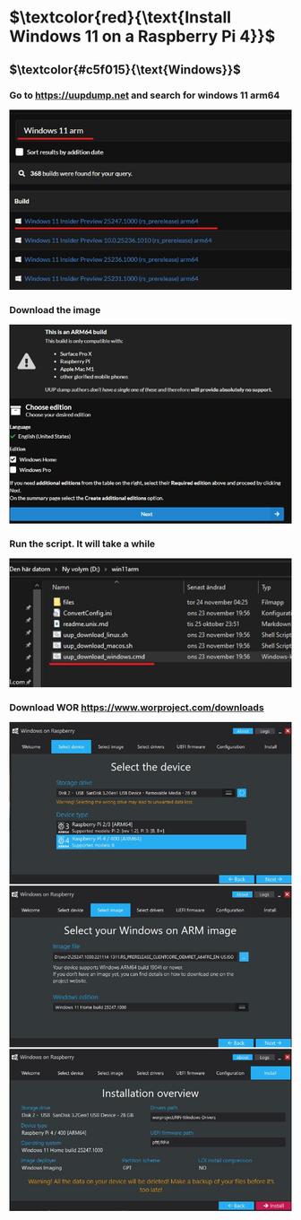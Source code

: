 $\textcolor{red}{\text{Install Windows 11 on a Raspberry Pi 4}}$
========================================
$\textcolor{#c5f015}{\text{Windows}}$
-----
### Go to https://uupdump.net and search for windows 11 arm64
<img src="./pics/1.jpg"/>

### Download the image

<img src="./pics/2.jpg"/>

### Run the script. It will take a while

<img src="./pics/3.jpg"/>

### Download WOR https://www.worproject.com/downloads

<img src="./pics/4.jpg"/>


<img src="./pics/5.jpg"/>


<img src="./pics/6.jpg"/>
